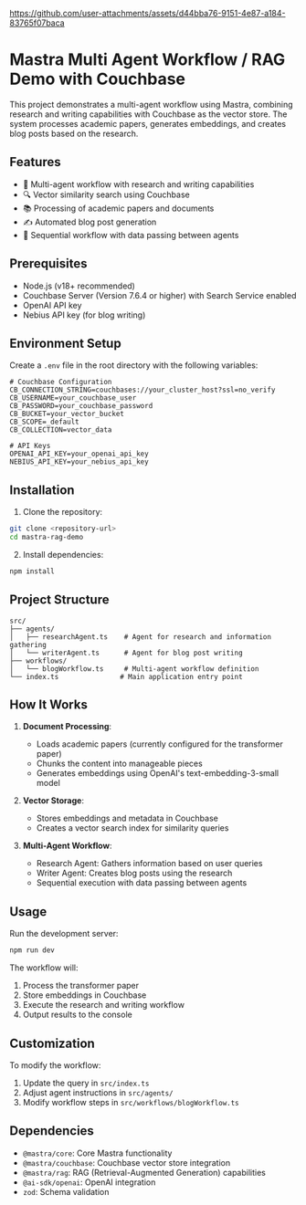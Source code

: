 


https://github.com/user-attachments/assets/d44bba76-9151-4e87-a184-83765f07baca


# Mastra Multi Agent Workflow / RAG Demo with Couchbase

This project demonstrates a multi-agent workflow using Mastra, combining research and writing capabilities with Couchbase as the vector store. The system processes academic papers, generates embeddings, and creates blog posts based on the research.

## Features

- 🤖 Multi-agent workflow with research and writing capabilities
- 🔍 Vector similarity search using Couchbase
- 📚 Processing of academic papers and documents
- ✍️ Automated blog post generation
- 🔄 Sequential workflow with data passing between agents

## Prerequisites

- Node.js (v18+ recommended)
- Couchbase Server (Version 7.6.4 or higher) with Search Service enabled
- OpenAI API key
- Nebius API key (for blog writing)

## Environment Setup

Create a `.env` file in the root directory with the following variables:

```env
# Couchbase Configuration
CB_CONNECTION_STRING=couchbases://your_cluster_host?ssl=no_verify
CB_USERNAME=your_couchbase_user
CB_PASSWORD=your_couchbase_password
CB_BUCKET=your_vector_bucket
CB_SCOPE=_default
CB_COLLECTION=vector_data

# API Keys
OPENAI_API_KEY=your_openai_api_key
NEBIUS_API_KEY=your_nebius_api_key
```

## Installation

1. Clone the repository:
```bash
git clone <repository-url>
cd mastra-rag-demo
```

2. Install dependencies:
```bash
npm install
```

## Project Structure

```
src/
├── agents/
│   ├── researchAgent.ts    # Agent for research and information gathering
│   └── writerAgent.ts      # Agent for blog post writing
├── workflows/
│   └── blogWorkflow.ts     # Multi-agent workflow definition
└── index.ts               # Main application entry point
```

## How It Works

1. **Document Processing**:
   - Loads academic papers (currently configured for the transformer paper)
   - Chunks the content into manageable pieces
   - Generates embeddings using OpenAI's text-embedding-3-small model

2. **Vector Storage**:
   - Stores embeddings and metadata in Couchbase
   - Creates a vector search index for similarity queries

3. **Multi-Agent Workflow**:
   - Research Agent: Gathers information based on user queries
   - Writer Agent: Creates blog posts using the research
   - Sequential execution with data passing between agents

## Usage

Run the development server:
```bash
npm run dev
```

The workflow will:
1. Process the transformer paper
2. Store embeddings in Couchbase
3. Execute the research and writing workflow
4. Output results to the console

## Customization

To modify the workflow:
1. Update the query in `src/index.ts`
2. Adjust agent instructions in `src/agents/`
3. Modify workflow steps in `src/workflows/blogWorkflow.ts`

## Dependencies

- `@mastra/core`: Core Mastra functionality
- `@mastra/couchbase`: Couchbase vector store integration
- `@mastra/rag`: RAG (Retrieval-Augmented Generation) capabilities
- `@ai-sdk/openai`: OpenAI integration
- `zod`: Schema validation
